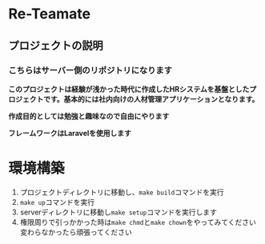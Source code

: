 # Re-Teamate

## プロジェクトの説明
### こちらはサーバー側のリポジトリになります

**このプロジェクトは経験が浅かった時代に作成したHRシステムを基盤としたプロジェクトです。基本的には社内向けの人材管理アプリケーションとなります。**

**作成目的としては勉強と趣味なので自由にやります**

**フレームワークはLaravelを使用します**



# 環境構築
1. プロジェクトディレクトリに移動し、`make build`コマンドを実行
2. `make up`コマンドを実行
3. serverディレクトリに移動し`make setup`コマンドを実行します
4. 権限周りで引っかかった時は`make chmd`と`make chown`をやってみてください変わらなかったら頑張ってください
